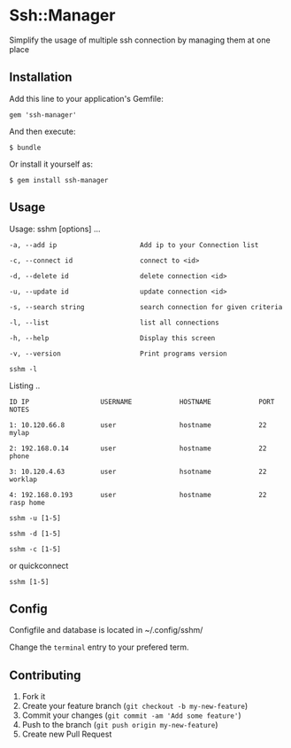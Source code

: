 # Ssh::Manager

Simplify the usage of multiple ssh connection by managing them at one place


## Installation

Add this line to your application's Gemfile:

    gem 'ssh-manager'

And then execute:

    $ bundle

Or install it yourself as:

    $ gem install ssh-manager

## Usage


Usage: sshm [options] ...

    -a, --add ip                     Add ip to your Connection list

    -c, --connect id                 connect to <id>

    -d, --delete id                  delete connection <id>

    -u, --update id                  update connection <id>

    -s, --search string              search connection for given criteria

    -l, --list                       list all connections

    -h, --help                       Display this screen

    -v, --version                    Print programs version



`sshm -l`


Listing ..

    ID IP                  USERNAME            HOSTNAME            PORT                NOTES

    1: 10.120.66.8         user                hostname            22                  mylap

    2: 192.168.0.14        user                hostname            22                  phone

    3: 10.120.4.63         user                hsotname            22                  worklap

    4: 192.168.0.193       user                hostname            22                  rasp home




`sshm -u [1-5]`

`sshm -d [1-5]`

`sshm -c [1-5]`

or quickconnect

`sshm [1-5]`



## Config

Configfile and database is located in ~/.config/sshm/

Change the `terminal` entry to your prefered term.


## Contributing

1. Fork it
2. Create your feature branch (`git checkout -b my-new-feature`)
3. Commit your changes (`git commit -am 'Add some feature'`)
4. Push to the branch (`git push origin my-new-feature`)
5. Create new Pull Request
